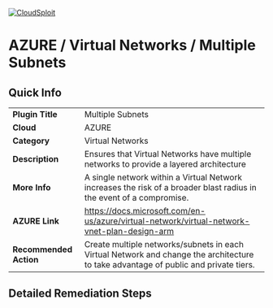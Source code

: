 [![CloudSploit](https://cloudsploit.com/img/logo-new-big-text-100.png "CloudSploit")](https://cloudsploit.com)

# AZURE / Virtual Networks / Multiple Subnets

## Quick Info

| | |
|-|-|
| **Plugin Title** | Multiple Subnets |
| **Cloud** | AZURE |
| **Category** | Virtual Networks |
| **Description** | Ensures that Virtual Networks have multiple networks to provide a layered architecture |
| **More Info** | A single network within a Virtual Network increases the risk of a broader blast radius in the event of a compromise. |
| **AZURE Link** | https://docs.microsoft.com/en-us/azure/virtual-network/virtual-network-vnet-plan-design-arm |
| **Recommended Action** | Create multiple networks/subnets in each Virtual Network and change the architecture to take advantage of public and private tiers. |

## Detailed Remediation Steps


